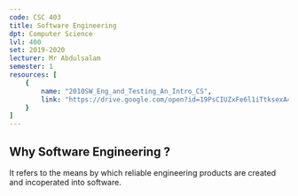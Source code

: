 ```yaml
---
code: CSC 403
title: Software Engineering
dpt: Computer Science
lvl: 400
set: 2019-2020
lecturer: Mr Abdulsalam
semester: 1
resources: [
    {
        name: "2010SW_Eng_and_Testing_An_Intro_CS",
        link: "https://drive.google.com/open?id=19PsCIUZxFe6l1iTtksexA4uiXE9SxPhG"
    }
]
---
```

## Why Software Engineering ?
It refers to the means by which reliable engineering products are created and incoperated into software. 